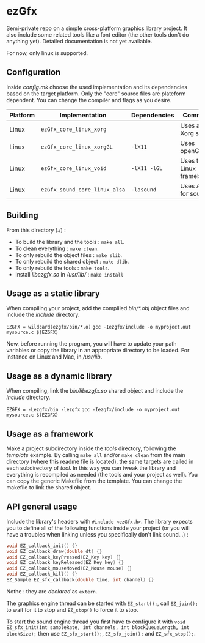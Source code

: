 # ezGfx

Semi-private repo on a simple cross-platform graphics library project. It also include some related tools like a font editor (the other tools don't do anything yet). Detailed documentation is not yet available. 

For now, only linux is supported.


## Configuration

Inside _config.mk_ choose the used implementation and its dependencies based on the target platform. Only the "core" source files are plateform dependent. You can change the compiler and flags as you desire.

| Platform 	| Implementation 				| Dependencies  |		 Comment 				|
|-----------|-------------------------------|---------------|-------------------------------|
| Linux	   	| `ezGfx_core_linux_xorg`	    |			 	| Uses a Xorg server		    |
| Linux 	| `ezGfx_core_linux_xorgGL`	    | `-lX11`		| Uses openGL					|
| Linux		| `ezGfx_core_linux_void`	    | `-lX11 -lGL`	| Uses the Linux framebuffer	|
| Linux	 	| `ezGfx_sound_core_linux_alsa`	| `-lasound`	| Uses Alsa for sound	        |


## Building

From this directory (./) :

* To build the library and the tools : `make all`.
* To clean everything : `make clean`.
* To only rebuild the object files : `make slib`.
* To only rebuild the shared object : `make dlib`.
* To only rebuild the tools : `make tools`.
* Install _libezgfx.so_ in _/usr/lib/_ : `make install`



## Usage as a static library

When compiling your project, add the compliled _bin/\*.obj_ object files and include the _include_ directory.

`EZGFX = wildcard(ezgfx/bin/*.o)`
`gcc -Iezgfx/include -o myproject.out mysource.c $(EZGFX)`

Now, before running the program, you will have to update your path variables or copy the library in an appropriate directory to be loaded. For instance on Linux and Mac, in _/usr/lib_.


## Usage as a dynamic library

When compiling, link the _bin/libezgfx.so_ shared object and include the _include_ directory.

`EZGFX = -Lezgfx/bin -lezgfx`
`gcc -Iezgfx/include -o myproject.out mysource.c $(EZGFX)`


## Usage as a framework

Make a project subdirectory inside the _tools_ directory, following the _template_ example. By calling `make all` and/or `make clean` from the main directory (where this readme file is located), the same targets are called in each subdirectory of _tool_. In this way you can tweak the library and everything is recompiled as needed (the tools and your project as well). You can copy the generic Makefile from the template. You can change the makefile to link the shared object.


## API general usage

Include the library's headers with `#include <ezGfx.h>`. The library expects you to define all of the following functions inside your project (or you will have a troubles when linking unless you specifically don't link sound...) :
```C
void EZ_callback_init() {}
void EZ_callback_draw(double dt) {}
void EZ_callback_keyPressed(EZ_Key key) {}
void EZ_callback_keyReleased(EZ_Key key) {}
void EZ_callback_mouseMoved(EZ_Mouse mouse) {}
void EZ_callback_kill() {}
EZ_Sample EZ_sfx_callback(double time, int channel) {}
```

Nothe : they are _declared_ as `extern`. 



The graphics engine thread can be started with `EZ_start();`, call `EZ_join();` to wait for it to stop and `EZ_stop()` to force it to stop.

To start the sound engine thread you first have to configure it with `void EZ_sfx_init(int sampleRate, int channels, int blockQueueLength, int blockSize);` then use `EZ_sfx_start();`, `EZ_sfx_join();` and `EZ_sfx_stop();`.






